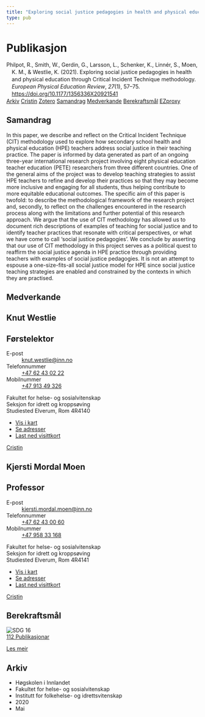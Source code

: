 ```yaml
---
title: "Exploring social justice pedagogies in health and physical education through Critical Incident Technique methodology"
type: pub
---
```

<h1>Publikasjon</h1>
<article id="csl-bib-container-35PAXFCC" class="csl-bib-container">
  <div class="csl-bib-body" style="line-height: 1.35; padding-left: 1em; text-indent:-1em;">
  <div class="csl-entry">Philpot, R., Smith, W., Gerdin, G., Larsson, L., Schenker, K., Linn&#xE9;r, S., Moen, K. M., &amp; Westlie, K. (2021). Exploring social justice pedagogies in health and physical education through Critical Incident Technique methodology. <i>European Physical Education Review</i>, <i>27</i>(1), 57&#x2013;75. <a href="https://doi.org/10.1177/1356336X20921541">https://doi.org/10.1177/1356336X20921541</a></div>
</div>
  <div class="csl-bib-buttons">
    <a href="#taxonomy-article-35PAXFCC" class="csl-bib-button">Arkiv</a>
    <a href="https://app.cristin.no/results/show.jsf?id=1810432" alt="Cristin URL" class="csl-bib-button">Cristin</a>
    <a href="http://zotero.org/groups/5022929/items/35PAXFCC" alt="Zotero URL" class="csl-bib-button">Zotero</a>
    <a href="#abstract-article-35PAXFCC" class="csl-bib-button">Samandrag</a>
    <a href="#contributors-article-35PAXFCC" class="csl-bib-button">Medverkande</a>
    <a href="#sdg-article-35PAXFCC" class="csl-bib-button">Berekraftsmål</a>
    <a href="http://ezproxy.inn.no/login?url=https://doi.org/10.1177/1356336X20921541" class="csl-bib-button">EZproxy</a>
  </div>
  <div id="csl-bib-meta-container-35PAXFCC"></div>
</article>
<div id="csl-bib-meta-35PAXFCC" class="csl-bib-meta">
  <article id="abstract-article-35PAXFCC" class="abstract-article">
    <h1>Samandrag</h1>
    In this paper, we describe and reflect on the Critical Incident Technique (CIT) methodology used to explore how secondary school health and physical education (HPE) teachers address social justice in their teaching practice. The paper is informed by data generated as part of an ongoing three-year international research project involving eight physical education teacher education (PETE) researchers from three different countries. One of the general aims of the project was to develop teaching strategies to assist HPE teachers to refine and develop their practices so that they may become more inclusive and engaging for all students, thus helping contribute to more equitable educational outcomes. The specific aim of this paper is twofold: to describe the methodological framework of the research project and, secondly, to reflect on the challenges encountered in the research process along with the limitations and further potential of this research approach. We argue that the use of CIT methodology has allowed us to document rich descriptions of examples of teaching for social justice and to identify teacher practices that resonate with critical perspectives, or what we have come to call ‘social justice pedagogies’. We conclude by asserting that our use of CIT methodology in this project serves as a political quest to reaffirm the social justice agenda in HPE practice through providing teachers with examples of social justice pedagogies. It is not an attempt to espouse a one-size-fits-all social justice model for HPE since social justice teaching strategies are enabled and constrained by the contexts in which they are practised.
  </article>
  <article id="contributors-article-35PAXFCC" class="contributors-article">
    <h1>Medverkande</h1>
    <div class="personas">
<div class="vrtx-hinn-person-card">
<div class="photo">
<i class="lar la-user-circle missing-person"></i>
</div>
<div class="info">
<hgroup><h1>Knut Westlie</h1>
<h2>Førstelektor</h2>
</hgroup><dl>
<dt>E-post</dt>
<dd>
<a href="mailto:knut.westlie@inn.no">knut.westlie@inn.no</a>
</dd>
<dt>Telefonnummer</dt>
<dd><a href="tel:+4762430222">
+47 62 43 02 22
</a></dd>
<dt>Mobilnummer</dt>
<dd><a href="tel:+4791349326">
+47 913 49 326
</a></dd>
</dl>
<p>
Fakultet for helse- og sosialvitenskap<br>
Seksjon for idrett og kroppsøving<br>
Studiested Elverum,
Rom 4R4140
</p>
<ul class="vrtx-hinn-links">
<li><a href="https://www.google.com/maps?q=60.88156,11.53723">Vis i kart</a></li>
<li><a href="https://www.inn.no/finn-en-ansatt/knut-westlie.html#vrtx-hinn-addresses">Se adresser</a></li>
<li><a href="https://www.inn.no/finn-en-ansatt/knut-westlie.html?vrtx=vcf">Last ned visittkort</a></li>
</ul>
</div>
</div>
<a href="https://app.cristin.no/persons/show.jsf?id=620342" alt="Cristin URL" class="personas-cristin">Cristin</a>
</div> <div class="personas">
<div class="vrtx-hinn-person-card">
<div class="photo">
<i class="lar la-user-circle missing-person"></i>
</div>
<div class="info">
<hgroup><h1>Kjersti Mordal Moen</h1>
<h2>Professor</h2>
</hgroup><dl>
<dt>E-post</dt>
<dd>
<a href="mailto:kjersti.mordal.moen@inn.no">kjersti.mordal.moen@inn.no</a>
</dd>
<dt>Telefonnummer</dt>
<dd><a href="tel:+4762430060">
+47 62 43 00 60
</a></dd>
<dt>Mobilnummer</dt>
<dd><a href="tel:+4795833168">
+47 958 33 168
</a></dd>
</dl>
<p>
Fakultet for helse- og sosialvitenskap<br>
Seksjon for idrett og kroppsøving<br>
Studiested Elverum,
Rom 4R4141
</p>
<ul class="vrtx-hinn-links">
<li><a href="https://www.google.com/maps?q=60.88156,11.53723">Vis i kart</a></li>
<li><a href="https://www.inn.no/finn-en-ansatt/kjersti-mordal-moen.html#vrtx-hinn-addresses">Se adresser</a></li>
<li><a href="https://www.inn.no/finn-en-ansatt/kjersti-mordal-moen.html?vrtx=vcf">Last ned visittkort</a></li>
</ul>
</div>
</div>
<a href="https://app.cristin.no/persons/show.jsf?id=53554" alt="Cristin URL" class="personas-cristin">Cristin</a>
</div>
  </article>
  <article id="sdg-article-35PAXFCC" class="sdg-article">
    <h1>Berekraftsmål</h1>
    <div class="sdg-container"><div id="sdg16" class="sdg">
<img src="{{< params subfolder >}}images/sdg/sdg16_no.png" class="image" alt="SDG 16">
<div class="sdg-overlay">
<a href="{{< params subfolder >}}no/archive/?sdg=16#archive" class="sdg-publication-count"><span>112</span> Publikasjonar</a>
<p><a href="https://www.fn.no/om-fn/fns-baerekraftsmaal/fred-rettferdighet-og-velfungerende-institusjoner?lang=nno-NO" class="sdg-read-more">Les meir</a></p>
</div>
</div></div>
  </article>
  <article id="taxonomy-article-35PAXFCC" class="taxonomy-article">
    <h1>Arkiv</h1>
    <ul>
      <li>Høgskolen i Innlandet</li>
      <li>Fakultet for helse- og sosialvitenskap</li>
      <li>Institutt for folkehelse- og idrettsvitenskap</li>
      <li>2020</li>
      <li>Mai</li>
    </ul>
  </article>
</div>
